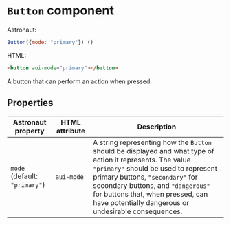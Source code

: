 # `Button` component
Astronaut:
```javascript
Button({mode: "primary"}) ()
```

HTML:
```html
<button aui-mode="primary"></button>
```

A button that can perform an action when pressed.

## Properties
| Astronaut property | HTML attribute | Description |
|---|---|---|
|`mode` (default: `"primary"`) | `aui-mode` | A string representing how the `Button` should be displayed and what type of action it represents. The value `"primary"` should be used to represent primary buttons, `"secondary"` for secondary buttons, and `"dangerous"` for buttons that, when pressed, can have potentially dangerous or undesirable consequences. |